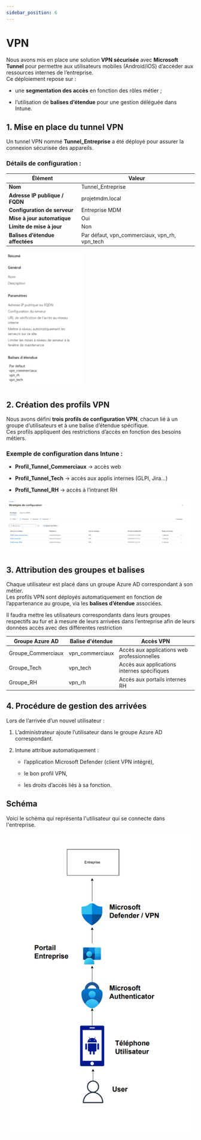 ```yaml
---
sidebar_position: 6
---
```


# VPN

Nous avons mis en place une solution **VPN sécurisée** avec **Microsoft Tunnel** pour permettre aux utilisateurs mobiles (Android/iOS) d’accéder aux ressources internes de l’entreprise.  
Ce déploiement repose sur :

* une **segmentation des accès** en fonction des rôles métier ;

* l’utilisation de **balises d’étendue** pour une gestion déléguée dans Intune. 

## **1\. Mise en place du tunnel VPN**

Un tunnel VPN nommé **Tunnel\_Entreprise** a été déployé pour assurer la connexion sécurisée des appareils.

###  **Détails de configuration :**

| Élément | Valeur |
| ----- | ----- |
| **Nom** | Tunnel\_Entreprise |
| **Adresse IP publique / FQDN** | projetmdm.local |
| **Configuration de serveur** | Entreprise MDM |
| **Mise à jour automatique** | Oui |
| **Limite de mise à jour** | Non |
| **Balises d’étendue affectées** | Par défaut, vpn\_commerciaux, vpn\_rh, vpn\_tech |

![](/img/des.png)


## **2\. Création des profils VPN**

Nous avons défini **trois profils de configuration VPN**, chacun lié à un groupe d’utilisateurs et à une balise d’étendue spécifique.  
Ces profils appliquent des restrictions d’accès en fonction des besoins métiers.

### **Exemple de configuration dans Intune :**

* **Profil\_Tunnel\_Commerciaux** → accès web

* **Profil\_Tunnel\_Tech** → accès aux applis internes (GLPI, Jira…)

* **Profil\_Tunnel\_RH** → accès à l’intranet RH

![](/img/vpn.png)

## **3\. Attribution des groupes et balises**

Chaque utilisateur est placé dans un groupe Azure AD correspondant à son métier.  
Les profils VPN sont déployés automatiquement en fonction de l’appartenance au groupe, via les **balises d’étendue** associées.

Il faudra mettre les utilisateurs correspondants dans leurs groupes respectifs au fur et à mesure de leurs arrivées dans l’entreprise afin de leurs données accès avec des différentes restriction 

| Groupe Azure AD | Balise d'étendue | Accès VPN |
| ----- | ----- | ----- |
| Groupe\_Commerciaux | vpn\_commerciaux | Accès aux applications web professionnelles |
| Groupe\_Tech | vpn\_tech | Accès aux applications internes spécifiques |
| Groupe\_RH | vpn\_rh | Accès aux portails internes RH |

## **4\. Procédure de gestion des arrivées**

Lors de l’arrivée d’un nouvel utilisateur :

1. L’administrateur ajoute l’utilisateur dans le groupe Azure AD correspondant.

2. Intune attribue automatiquement :

   * l’application Microsoft Defender (client VPN intégré),

   * le bon profil VPN,

   * les droits d’accès liés à sa fonction.

## Schéma

Voici le schéma qui représenta l'utilisateur qui se connecte dans l'entreprise.

![](/img/VPN1.png)
